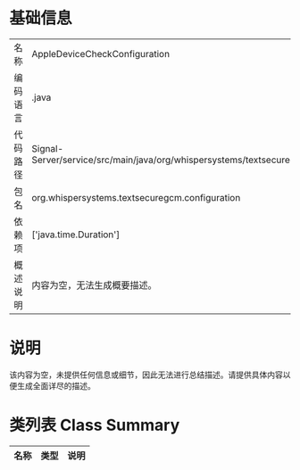 # 基础信息

|      |      |
|------|------|
| 名称 | AppleDeviceCheckConfiguration |
| 编码语言 | .java |
| 代码路径 | Signal-Server/service/src/main/java/org/whispersystems/textsecuregcm/configuration/AppleDeviceCheckConfiguration.java |
| 包名 | org.whispersystems.textsecuregcm.configuration |
| 依赖项 | ['java.time.Duration'] |
| 概述说明 | 内容为空，无法生成概要描述。 |

# 说明

该内容为空，未提供任何信息或细节，因此无法进行总结描述。请提供具体内容以便生成全面详尽的描述。

# 类列表 Class Summary

| 名称   | 类型  | 说明 |
|-------|------|-------------|




